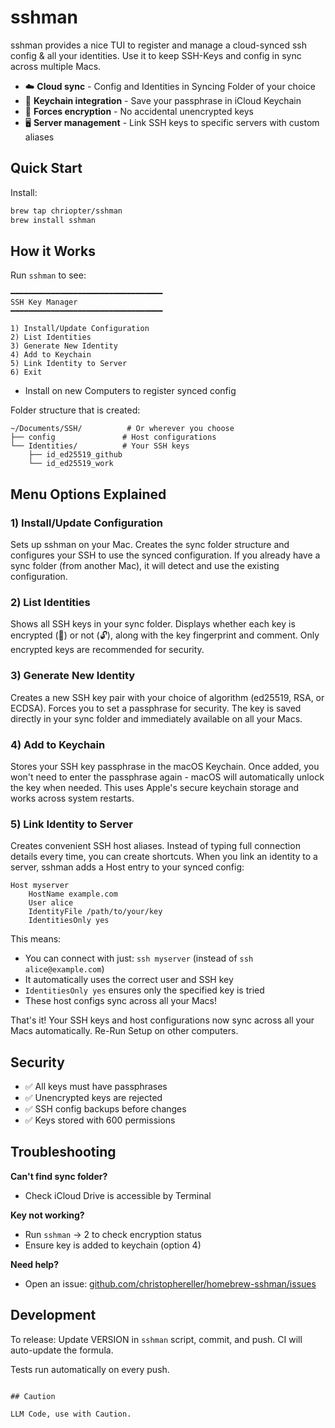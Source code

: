 # sshman

sshman provides a nice TUI to register and manage a cloud-synced ssh config & all your identities. Use it to keep SSH-Keys and config in sync across multiple Macs.

- ☁️ **Cloud sync** - Config and Identities in Syncing Folder of your choice
- 🔑 **Keychain integration** - Save your passphrase in iCloud Keychain 
- 🔐 **Forces encryption** - No accidental unencrypted keys
- 🖥️ **Server management** - Link SSH keys to specific servers with custom aliases

## Quick Start

Install:
```bash
brew tap chriopter/sshman
brew install sshman
```

## How it Works

Run `sshman` to see:

```
━━━━━━━━━━━━━━━━━━━━━━━━━━━━━━━━━━
SSH Key Manager
━━━━━━━━━━━━━━━━━━━━━━━━━━━━━━━━━━

1) Install/Update Configuration
2) List Identities
3) Generate New Identity
4) Add to Keychain
5) Link Identity to Server
6) Exit
```

- Install on new Computers to register synced config

Folder structure that is created:
```
~/Documents/SSH/          # Or wherever you choose
├── config               # Host configurations  
└── Identities/          # Your SSH keys
    ├── id_ed25519_github
    └── id_ed25519_work
```

## Menu Options Explained

### 1) Install/Update Configuration
Sets up sshman on your Mac. Creates the sync folder structure and configures your SSH to use the synced configuration. If you already have a sync folder (from another Mac), it will detect and use the existing configuration.

### 2) List Identities
Shows all SSH keys in your sync folder. Displays whether each key is encrypted (🔐) or not (🔓), along with the key fingerprint and comment. Only encrypted keys are recommended for security.

### 3) Generate New Identity
Creates a new SSH key pair with your choice of algorithm (ed25519, RSA, or ECDSA). Forces you to set a passphrase for security. The key is saved directly in your sync folder and immediately available on all your Macs.

### 4) Add to Keychain
Stores your SSH key passphrase in the macOS Keychain. Once added, you won't need to enter the passphrase again - macOS will automatically unlock the key when needed. This uses Apple's secure keychain storage and works across system restarts.

### 5) Link Identity to Server
Creates convenient SSH host aliases. Instead of typing full connection details every time, you can create shortcuts. When you link an identity to a server, sshman adds a Host entry to your synced config:

```
Host myserver
    HostName example.com
    User alice
    IdentityFile /path/to/your/key
    IdentitiesOnly yes
```

This means:
- You can connect with just: `ssh myserver` (instead of `ssh alice@example.com`)
- It automatically uses the correct user and SSH key
- `IdentitiesOnly yes` ensures only the specified key is tried
- These host configs sync across all your Macs!

That's it! Your SSH keys and host configurations now sync across all your Macs automatically. Re-Run Setup on other computers.


## Security

- ✅ All keys must have passphrases
- ✅ Unencrypted keys are rejected
- ✅ SSH config backups before changes
- ✅ Keys stored with 600 permissions

## Troubleshooting

**Can't find sync folder?**
- Check iCloud Drive is accessible by Terminal

**Key not working?**
- Run `sshman` → 2 to check encryption status
- Ensure key is added to keychain (option 4)

**Need help?**
- Open an issue: [github.com/christophereller/homebrew-sshman/issues](https://github.com/christophereller/homebrew-sshman/issues)

## Development

To release: Update VERSION in `sshman` script, commit, and push. CI will auto-update the formula.

Tests run automatically on every push.
```

## Caution

LLM Code, use with Caution.